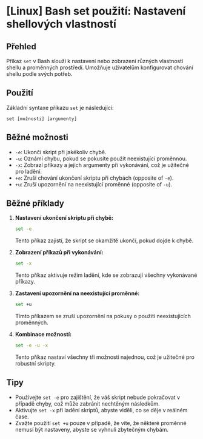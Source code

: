 # [Linux] Bash set použití: Nastavení shellových vlastností

## Přehled
Příkaz `set` v Bash slouží k nastavení nebo zobrazení různých vlastností shellu a proměnných prostředí. Umožňuje uživatelům konfigurovat chování shellu podle svých potřeb.

## Použití
Základní syntaxe příkazu `set` je následující:

```
set [možnosti] [argumenty]
```

## Běžné možnosti
- `-e`: Ukončí skript při jakékoliv chybě.
- `-u`: Oznámí chybu, pokud se pokusíte použít neexistující proměnnou.
- `-x`: Zobrazí příkazy a jejich argumenty při vykonávání, což je užitečné pro ladění.
- `+e`: Zruší chování ukončení skriptu při chybách (opposite of `-e`).
- `+u`: Zruší upozornění na neexistující proměnné (opposite of `-u`).

## Běžné příklady
1. **Nastavení ukončení skriptu při chybě:**
   ```bash
   set -e
   ```
   Tento příkaz zajistí, že skript se okamžitě ukončí, pokud dojde k chybě.

2. **Zobrazení příkazů při vykonávání:**
   ```bash
   set -x
   ```
   Tento příkaz aktivuje režim ladění, kde se zobrazují všechny vykonávané příkazy.

3. **Zastavení upozornění na neexistující proměnné:**
   ```bash
   set +u
   ```
   Tímto příkazem se zruší upozornění na pokusy o použití neexistujících proměnných.

4. **Kombinace možností:**
   ```bash
   set -e -u -x
   ```
   Tento příkaz nastaví všechny tři možnosti najednou, což je užitečné pro robustní skripty.

## Tipy
- Používejte `set -e` pro zajištění, že váš skript nebude pokračovat v případě chyby, což může zabránit nechtěným následkům.
- Aktivujte `set -x` při ladění skriptů, abyste viděli, co se děje v reálném čase.
- Zvažte použití `set +u` pouze v případě, že víte, že některé proměnné nemusí být nastaveny, abyste se vyhnuli zbytečným chybám.